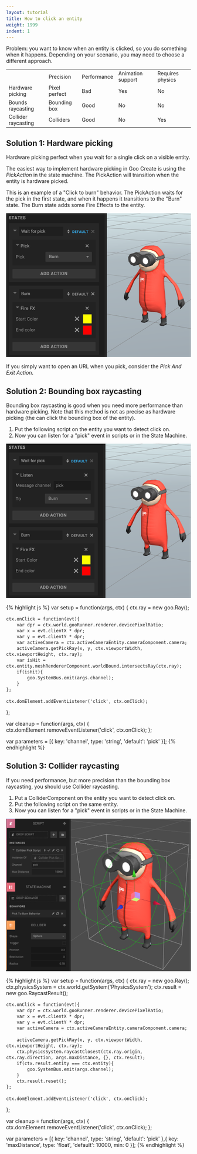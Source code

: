 ```yaml
---
layout: tutorial
title: How to click an entity
weight: 1999
indent: 1
---
```

Problem: you want to know when an entity is clicked, so you do something when it happens. Depending on your scenario, you may need to choose a different approach.

<table class="table table-bordered">
<tbody>
<tr>
    <td></td>
    <td>Precision</td>
    <td>Performance</td>
    <td>Animation support</td>
    <td>Requires physics</td>
</tr>
<tr>
    <td>Hardware picking</td>
    <td>Pixel perfect</td>
    <td>Bad</td>
    <td>Yes</td>
    <td>No</td>
</tr>
<tr>
    <td>Bounds raycasting</td>
    <td>Bounding box</td>
    <td>Good</td>
    <td>No</td>
    <td>No</td>
</tr>
<tr>
    <td>Collider raycasting</td>
    <td>Colliders</td>
    <td>Good</td>
    <td>No</td>
    <td>Yes</td>
</tr>
</tbody>
</table>

## Solution 1: Hardware picking

Hardware picking perfect when you wait for a single click on a visible entity.

The easiest way to implement hardware picking in Goo Create is using the *PickAction* in the state machine. The PickAction will transition when the entity is hardware picked.

This is an example of a "Click to burn" behavior. The PickAction waits for the pick in the first state, and when it happens it transitions to the "Burn" state. The Burn state adds some Fire Effects to the entity.

![PickAction](pick-action.png)

If you simply want to open an URL when you pick, consider the *Pick And Exit Action*.


## Solution 2: Bounding box raycasting

Bounding box raycasting is good when you need more performance than hardware picking. Note that this method is not as precise as hardware picking (the can click the bounding box of the entity).

1. Put the following script on the entity you want to detect click on.
2. Now you can listen for a "pick" event in scripts or in the State Machine.

![PickAction](pick-listen.png)

{% highlight js %}
var setup = function(args, ctx) {
    ctx.ray = new goo.Ray();

    ctx.onClick = function(evt){
        var dpr = ctx.world.gooRunner.renderer.devicePixelRatio;
        var x = evt.clientX * dpr;
        var y = evt.clientY * dpr;
        var activeCamera = ctx.activeCameraEntity.cameraComponent.camera;
        activeCamera.getPickRay(x, y, ctx.viewportWidth, ctx.viewportHeight, ctx.ray);
        var isHit = ctx.entity.meshRendererComponent.worldBound.intersectsRay(ctx.ray);
        if(isHit){
            goo.SystemBus.emit(args.channel);
        }
    };
    
    ctx.domElement.addEventListener('click', ctx.onClick);
};

var cleanup = function(args, ctx) {
    ctx.domElement.removeEventListener('click', ctx.onClick);
};

var parameters = [{
    key: 'channel',
    type: 'string',
    'default': 'pick'
}];
{% endhighlight %}


## Solution 3: Collider raycasting

If you need performance, but more precision than the bounding box raycasting, you should use Collider raycasting.

1. Put a ColliderComponent on the entity you want to detect click on.
2. Put the following script on the same entity.
3. Now you can listen for a "pick" event in scripts or in the State Machine.

![PickAction](collider-pick.png)

{% highlight js %}
var setup = function(args, ctx) {
    ctx.ray = new goo.Ray();
    ctx.physicsSystem = ctx.world.getSystem('PhysicsSystem');
    ctx.result = new goo.RaycastResult();

    ctx.onClick = function(evt){
        var dpr = ctx.world.gooRunner.renderer.devicePixelRatio;
        var x = evt.clientX * dpr;
        var y = evt.clientY * dpr;
        var activeCamera = ctx.activeCameraEntity.cameraComponent.camera;

        activeCamera.getPickRay(x, y, ctx.viewportWidth, ctx.viewportHeight, ctx.ray);
        ctx.physicsSystem.raycastClosest(ctx.ray.origin, ctx.ray.direction, args.maxDistance, {}, ctx.result);
        if(ctx.result.entity === ctx.entity){
            goo.SystemBus.emit(args.channel);
        }
        ctx.result.reset();
    };
    
    ctx.domElement.addEventListener('click', ctx.onClick);
};

var cleanup = function(args, ctx) {
    ctx.domElement.removeEventListener('click', ctx.onClick);
};

var parameters = [{
    key: 'channel',
    type: 'string',
    'default': 'pick'
},{
    key: 'maxDistance',
    type: 'float',
    'default': 10000,
    min: 0
}];
{% endhighlight %}